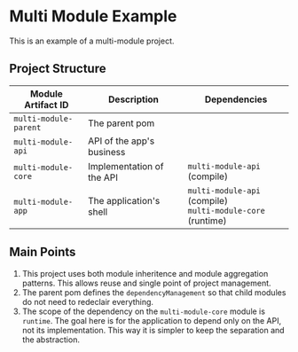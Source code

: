 # Multi Module Example

This is an example of a multi-module project.

## Project Structure

| Module Artifact ID    | Description               | Dependencies |
| --------------------- | ------------------------- | ------------ |
| `multi-module-parent` | The parent pom            |  |
| `multi-module-api`    | API of the app's business |  |
| `multi-module-core`   | Implementation of the API | `multi-module-api` (compile) |
| `multi-module-app`    | The application's shell   | `multi-module-api` (compile) <br> `multi-module-core` (runtime) |

## Main Points

1. This project uses both module inheritence and module aggregation patterns. This allows reuse and single point of project management.
1. The parent pom defines the `dependencyManagement` so that child modules do not need to redeclair everything.
1. The scope of the dependency on the `multi-module-core` module is `runtime`. The goal here is for the application to depend only on the API, not its implementation. This way it is simpler to keep the separation and the abstraction.
